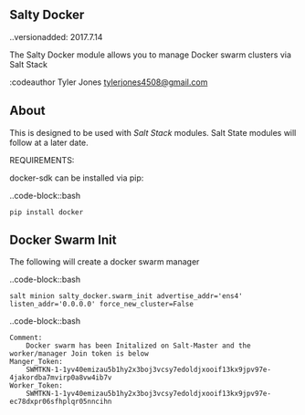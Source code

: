 Salty Docker
------------
..versionadded: 2017.7.14

The Salty Docker module allows you to manage Docker swarm clusters via Salt Stack

:codeauthor Tyler Jones <tylerjones4508@gmail.com>


About
-----

This is designed to be used with *Salt Stack* modules. Salt State modules will follow at a later date.

REQUIREMENTS:

docker-sdk can be installed via pip:

..code-block::bash

    pip install docker


Docker Swarm Init
-----------------

The following will create a docker swarm manager


..code-block::bash

    salt minion salty_docker.swarm_init advertise_addr='ens4' listen_addr='0.0.0.0' force_new_cluster=False


..code-block::bash

    Comment:
        Docker swarm has been Initalized on Salt-Master and the worker/manager Join token is below
    Manger_Token:
        SWMTKN-1-1yv40emizau5b1hy2x3boj3vcsy7edoldjxooif13kx9jpv97e-4jakordba7mvirp0a8vw4ib7v
    Worker_Token:
        SWMTKN-1-1yv40emizau5b1hy2x3boj3vcsy7edoldjxooif13kx9jpv97e-ec78dxpr06sfhplqr05nncihn
